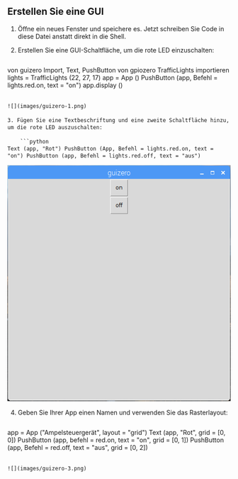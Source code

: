 ## Erstellen Sie eine GUI

1. Öffne ein neues Fenster und speichere es. Jetzt schreiben Sie Code in diese Datei anstatt direkt in die Shell.

2. Erstellen Sie eine GUI-Schaltfläche, um die rote LED einzuschalten:
    
    ```python
von guizero Import, Text, PushButton von gpiozero TrafficLights importieren lights = TrafficLights (22, 27, 17) app = App () PushButton (app, Befehl = lights.red.on, text = "on") app.display ()
```

![](images/guizero-1.png)

3. Fügen Sie eine Textbeschriftung und eine zweite Schaltfläche hinzu, um die rote LED auszuschalten:
    
    ```python
Text (app, "Rot") PushButton (App, Befehl = lights.red.on, text = "on") PushButton (app, Befehl = lights.red.off, text = "aus")
```

![](images/guizero-2.png)

4. Geben Sie Ihrer App einen Namen und verwenden Sie das Rasterlayout:
    
    ```python
app = App ("Ampelsteuergerät", layout = "grid") Text (app, "Rot", grid = [0, 0]) PushButton (app, befehl = red.on, text = "on", grid = [0, 1]) PushButton (app, Befehl = red.off, text = "aus", grid = [0, 2])
```

![](images/guizero-3.png)